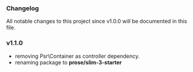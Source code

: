 ### Changelog
All notable changes to this project since v1.0.0 will be documented in this file.

### v1.1.0
- removing Psr\Container as controller dependency.
- renaming package to **prose/slim-3-starter**
